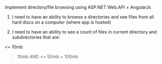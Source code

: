 Implement directory/file browsing 
using ASP.NET Web.APi + AngularJs


1) I need to have an ability to browse a directories and 
    see files from all hard discs on a computer (where app is hosted)

2) I need to have an ability to see a count of files in current directory and 
    subdirectories that are:

 <= 10mb
 > 10mb AND <= 50mb
 >= 100mb
